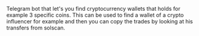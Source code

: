 Telegram bot that let's you find cryptocurrency wallets that holds for example 3 specific coins. This can be used to find a wallet of a crypto influencer for example and then you can copy the trades by looking at his transfers from solscan.
